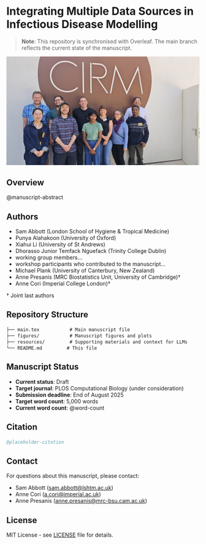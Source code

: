 # Integrating Multiple Data Sources in Infectious Disease Modelling

> **Note**: This repository is synchronised with Overleaf. The main branch reflects the current state of the manuscript.

![Team Photo](figures/team-photo.jpg)

## Overview

@manuscript-abstract

## Authors

- Sam Abbott (London School of Hygiene & Tropical Medicine)
- Punya Alahakoon (University of Oxford)
- Xiahui Li (University of St Andrews)
- Dhorasso Junior Temfack Nguefack (Trinity College Dublin)
- working group members...
- workshop participants who contributed to the manuscript...
- Michael Plank (University of Canterbury, New Zealand)
- Anne Presanis (MRC Biostatistics Unit, University of Cambridge)†
- Anne Cori (Imperial College London)†

† Joint last authors

## Repository Structure

```
├── main.tex           # Main manuscript file
├── figures/           # Manuscript figures and plots
├── resources/         # Supporting materials and context for LLMs
└── README.md         # This file
```

## Manuscript Status

- **Current status**: Draft
- **Target journal**: PLOS Computational Biology (under consideration)
- **Submission deadline**: End of August 2025
- **Target word count**: 5,000 words
- **Current word count**: @word-count

## Citation

```bibtex
@placeholder-citation
```

## Contact

For questions about this manuscript, please contact:
- Sam Abbott (sam.abbott@lshtm.ac.uk)
- Anne Cori (a.cori@imperial.ac.uk)
- Anne Presanis (anne.presanis@mrc-bsu.cam.ac.uk)

## License

MIT License - see [LICENSE](LICENSE) file for details.